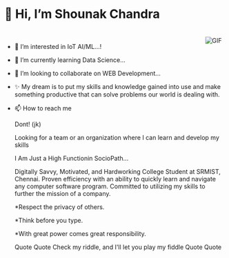  # 👋 Hi, I’m Shounak Chandra
<br>
<img align="right" alt="GIF" src="https://media2.giphy.com/media/l44Qqz6gO6JiVV3pu/giphy.gif?cid=790b7611baa0b0adba8889242866106f9efc346c06cbfa9b&rid=giphy.gif&ct=g" />

- 👀 I’m interested in IoT AI/ML...!
- 🌱 I’m currently learning Data Science...
- 💞️ I’m looking to collaborate on WEB Development...
- ✨ My dream is to put my skills and knowledge gained into use and make something productive that can solve problems our world is dealing with.
- 📫 How to reach me 

     Dont! (jk)


  Looking for a team or an organization where I can learn and develop my skills

  I Am Just a High Functionin SocioPath...
  
  Digitally Savvy, Motivated, and Hardworking College Student at SRMIST, Chennai. Proven efficiency with an ability to quickly learn and navigate any computer software program.     Committed to utilizing my skills to further the mission of a company.

  
  *Respect the privacy of others.
  
  *Think before you type.
  
  *With great power comes great responsibility.


  Quote Quote
  Check my riddle, and I'll let you play my fiddle
  Quote Quote
